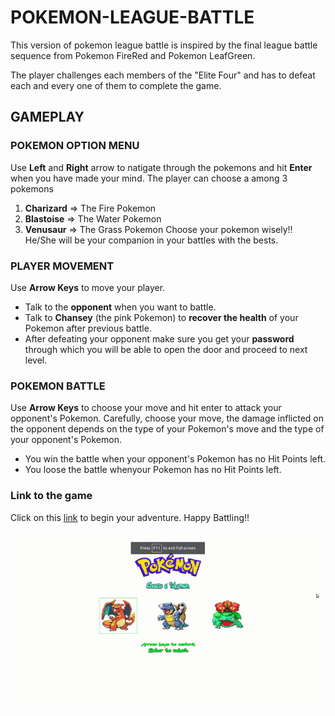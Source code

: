 # POKEMON-LEAGUE-BATTLE
This version of pokemon league battle is inspired by the final league battle sequence from Pokemon FireRed and Pokemon LeafGreen. 

The player challenges each members of the "Elite Four" and has to defeat each and every one of them to complete the game.

## GAMEPLAY

### POKEMON OPTION MENU
Use **Left** and **Right** arrow to natigate through the pokemons and hit **Enter** when you have made your mind.
The player can choose a among 3 pokemons
1. **Charizard** => The Fire Pokemon
2. **Blastoise** => The Water Pokemon
3. **Venusaur** => The Grass Pokemon
Choose your pokemon wisely!! He/She will be your companion in your battles with the bests.


### PLAYER MOVEMENT 
Use **Arrow Keys** to move your player. 
* Talk to the **opponent** when you want to battle.
* Talk to **Chansey** (the pink Pokemon) to **recover the health** of your Pokemon after previous battle.
* After defeating your opponent make sure you get your **password** through which you will be able to open the door and proceed to next level.

### POKEMON BATTLE
Use **Arrow Keys** to choose your move and hit enter to attack your opponent's Pokemon. 
Carefully, choose your move, the damage inflicted on the opponent depends on the type of your Pokemon's move and the type of your opponent's Pokemon.
* You win the battle when your opponent's Pokemon has no Hit Points left.
* You loose the battle whenyour Pokemon has no Hit Points left.

### Link to the game
Click on this [link](https://shradayshakya.github.io/Pokemon-League-Battle/) to begin your adventure. Happy Battling!!

![Pokemon Battle Demo](images/demo.gif)
